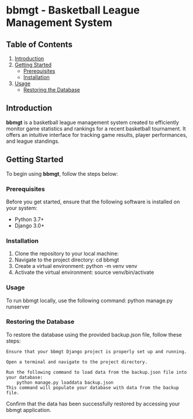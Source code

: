 # bbmgt - Basketball League Management System

## Table of Contents

1. [Introduction](#introduction)
2. [Getting Started](#getting-started)
   - [Prerequisites](#prerequisites)
   - [Installation](#installation)
3. [Usage](#usage)
   - [Restoring the Database](#restoring-the-database)

## Introduction

**bbmgt** is a basketball league management system created to efficiently monitor game statistics and rankings for a recent basketball tournament. It offers an intuitive interface for tracking game results, player performances, and league standings.

## Getting Started

To begin using **bbmgt**, follow the steps below:

### Prerequisites

Before you get started, ensure that the following software is installed on your system:

- Python 3.7+
- Django 3.0+

### Installation

1. Clone the repository to your local machine:
2. Navigate to the project directory:
   cd bbmgt
3. Create a virtual environment:
   python -m venv venv
4. Activate the virtual environment:
   source venv/bin/activate

### Usage

To run bbmgt locally, use the following command:
   python manage.py runserver

### Restoring the Database

To restore the database using the provided backup.json file, follow these steps:

    Ensure that your bbmgt Django project is properly set up and running.

    Open a terminal and navigate to the project directory.

    Run the following command to load data from the backup.json file into your database:   
        python manage.py loaddata backup.json
    This command will populate your database with data from the backup file.

Confirm that the data has been successfully restored by accessing your bbmgt application.
